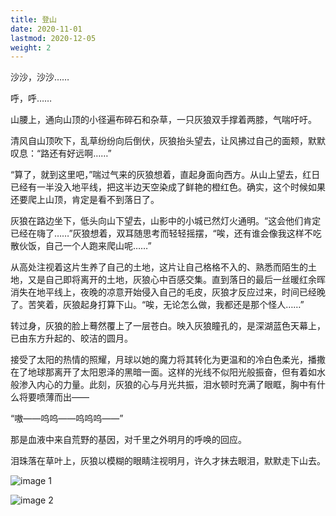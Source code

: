 ```yaml
---
title: 登山
date: 2020-11-01
lastmod: 2020-12-05
weight: 2
---
```


沙沙，沙沙……

呼，呼……

山腰上，通向山顶的小径遍布碎石和杂草，一只灰狼双手撑着两膝，气喘吁吁。

<!-- more -->

清风自山顶吹下，乱草纷纷向后倒伏，灰狼抬头望去，让风拂过自己的面颊，默默叹息：“路还有好远啊……”

“算了，就到这里吧，”喘过气来的灰狼想着，直起身面向西方。从山上望去，红日已经有一半没入地平线，把这半边天空染成了鲜艳的橙红色。确实，这个时候如果还要爬上山顶，肯定是看不到落日了。

灰狼在路边坐下，低头向山下望去，山影中的小城已然灯火通明。“这会他们肯定已经在嗨了……”灰狼想着，双耳随思考而轻轻摇摆，“唉，还有谁会像我这样不吃散伙饭，自己一个人跑来爬山呢……”

从高处注视着这片生养了自己的土地，这片让自己格格不入的、熟悉而陌生的土地，又是自己即将离开的土地，灰狼心中百感交集。直到落日的最后一丝暖红余晖消失在地平线上，夜晚的凉意开始侵入自己的毛皮，灰狼才反应过来，时间已经晚了。苦笑着，灰狼起身打算下山。“唉，无论怎么做，我都还是那个怪人……”

转过身，灰狼的脸上蓦然覆上了一层苍白。映入灰狼瞳孔的，是深湖蓝色天幕上，已由东方升起的、皎洁的圆月。

接受了太阳的热情的照耀，月球以她的魔力将其转化为更温和的冷白色柔光，播撒在了地球那离开了太阳恩泽的黑暗一面。这样的光线不似阳光般振奋，但有着如水般渗入内心的力量。此刻，灰狼的心与月光共振，泪水顿时充满了眼眶，胸中有什么将要喷薄而出——

“嗷——呜呜——呜呜呜——”

那是血液中来自荒野的基因，对千里之外明月的呼唤的回应。

泪珠落在草叶上，灰狼以模糊的眼睛注视明月，许久才抹去眼泪，默默走下山去。

![image 1](../mountain-climbing-1.jpg)

![image 2](../mountain-climbing-2.jpg)

